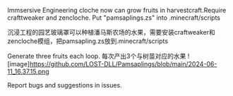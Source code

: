 Immsersive Engineering cloche now can grow fruits in harvestcraft.Require crafttweaker and zencloche.
Put "pamsaplings.zs" into .minecraft/scripts

沉浸工程的园艺玻璃罩可以种植潘马斯农场的水果，需要安装craftweaker和zencloche模组，把pamsapling.zs放到.minecraft/scripts

Generate three fruits each loop.
每次产出3个与树苗对应的水果
![image]https://github.com/LOST-DLL/Pamsaplings/blob/main/2024-06-11_16.37.15.png

Report bugs and suggestions in issues.
